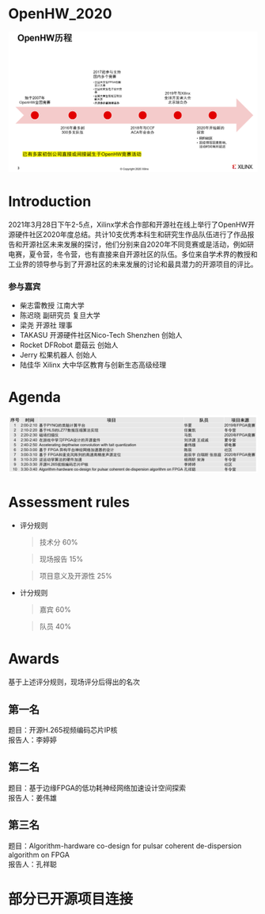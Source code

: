# OpenHW_2020

![introduction](/images/introduction.png)

# Introduction
2021年3月28日下午2-5点，Xilinx学术合作部和开源社在线上举行了OpenHW开源硬件社区2020年度总结。共计10支优秀本科生和研究生作品队伍进行了作品报告和开源社区未来发展的探讨，他们分别来自2020年不同竞赛或是活动，例如研电赛，夏令营，冬令营，也有直接来自开源社区的队伍。多位来自学术界的教授和工业界的领导参与到了开源社区的未来发展的讨论和最具潜力的开源项目的评比。

### 参与嘉宾
 
* 柴志雷教授 江南大学
* 陈迟晓 副研究员 复旦大学
* 梁尧  开源社 理事
* TAKASU 开源硬件社区Nico-Tech Shenzhen 创始人
* Rocket  DFRobot 蘑菇云 创始人
* Jerry  松果机器人 创始人
* 陆佳华  Xilinx 大中华区教育与创新生态高级经理

# Agenda

![agenda](/images/agenda.png)

# Assessment rules

* 评分规则
    >技术分               60%

    >现场报告             15%

    >项目意义及开源性      25%
* 计分规则
    >嘉宾                 60%

    >队员                 40% 

# Awards
基于上述评分规则，现场评分后得出的名次 
## 第一名 
题目：开源H.265视频编码芯片IP核                                          
报告人：李婷婷
## 第二名
题目：基于边缘FPGA的低功耗神经网络加速设计空间探索                        
报告人：姜伟雄
## 第三名
题目：Algorithm-hardware co-design for pulsar coherent de-dispersion algorithm on FPGA                                                              
报告人：孔祥聪

# 部分已开源项目连接 

